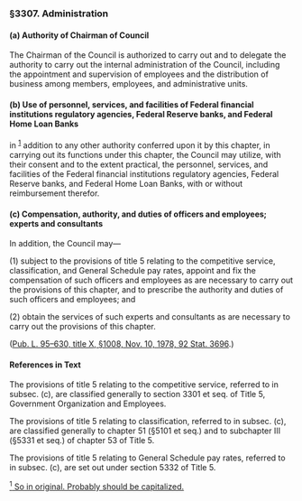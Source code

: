 ### §3307. Administration ###

[]()

#### (a) Authority of Chairman of Council ####

The Chairman of the Council is authorized to carry out and to delegate the authority to carry out the internal administration of the Council, including the appointment and supervision of employees and the distribution of business among members, employees, and administrative units.

[]()

#### (b) Use of personnel, services, and facilities of Federal financial institutions regulatory agencies, Federal Reserve banks, and Federal Home Loan Banks ####

in <sup><a href="#3307_1_target" name="3307_1">1</a></sup> addition to any other authority conferred upon it by this chapter, in carrying out its functions under this chapter, the Council may utilize, with their consent and to the extent practical, the personnel, services, and facilities of the Federal financial institutions regulatory agencies, Federal Reserve banks, and Federal Home Loan Banks, with or without reimbursement therefor.

[]()

#### (c) Compensation, authority, and duties of officers and employees; experts and consultants ####

In addition, the Council may—

[]()

(1) subject to the provisions of title 5 relating to the competitive service, classification, and General Schedule pay rates, appoint and fix the compensation of such officers and employees as are necessary to carry out the provisions of this chapter, and to prescribe the authority and duties of such officers and employees; and

[]()

(2) obtain the services of such experts and consultants as are necessary to carry out the provisions of this chapter.

([Pub. L. 95–630, title X, §1008, Nov. 10, 1978, 92 Stat. 3696](/statviewer.htm?volume=92&page=3696).)

#### References in Text ####

The provisions of title 5 relating to the competitive service, referred to in subsec. (c), are classified generally to section 3301 et seq. of Title 5, Government Organization and Employees.

The provisions of title 5 relating to classification, referred to in subsec. (c), are classified generally to chapter 51 (§5101 et seq.) and to subchapter III (§5331 et seq.) of chapter 53 of Title 5.

The provisions of title 5 relating to General Schedule pay rates, referred to in subsec. (c), are set out under section 5332 of Title 5.

[<sup>1</sup> So in original. Probably should be capitalized.](#3307_1)